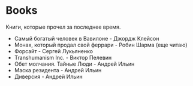 # Books

Книги, которые прочел за последнее время.

- Самый богатый человек в Вавилоне - Джордж Клейсон
- Монах, который продал свой феррари - Робин Шарма (еще читаю)
- Форсайт - Сергей Лукьяненко
- Transhumanism Inc. - Виктор Пелевин
- Обет молчания. Тайные Люди - Андрей Ильин
- Маска резидента - Андрей Ильин
- Диверсия - Андрей Ильин
